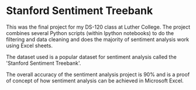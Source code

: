 # Stanford Sentiment Treebank

This was the final project for my DS-120 class at Luther College. The project combines several Python scripts (within Ipython notebooks) to do the filtering and data cleaning and does the majority of sentiment analysis work using Excel sheets. 

The dataset used is a popular dataset for sentiment analysis called the 'Stanford Sentiment Treebank'. 
 
The overall accuracy of the sentiment analysis project is 90% and is a proof of concept of how sentiment analysis can be achieved in Microsoft Excel.
